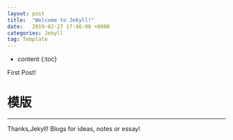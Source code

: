 ```yaml
---
layout: post
title:  "Welcome to Jekyll!"
date:   2019-02-27 17:46:00 +0800
categories: Jekyll
tag: Template
---
```


* content
{:toc}


First Post!
# 模版
---------
Thanks,Jekyll!
Blogs for ideas, notes or essay!
